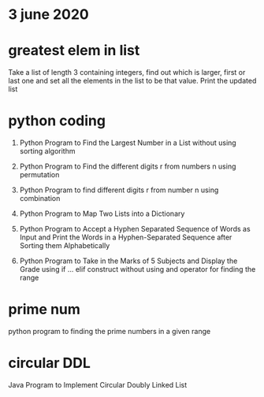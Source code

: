 # 3 june 2020

# greatest elem in list
  Take a list of length 3 containing integers, find out which is larger, first or last one and set all the elements in the list to be that value. Print the updated list

# python coding
   1. Python Program to Find the Largest Number in a List without using sorting algorithm
   
   2. Python Program to Find the different digits r from numbers n using permutation
   
   3. Python Program to find different digits r from number n using combination
   
   4. Python Program to Map Two Lists into a Dictionary
   
   5. Python Program to Accept a Hyphen Separated Sequence of Words as Input and Print the Words in a Hyphen-Separated Sequence after 
      Sorting them Alphabetically 
      
   6. Python Program to Take in the Marks of 5 Subjects and Display the Grade using if ... elif construct without using and operator for 
      finding the range

# prime num
   python program to finding the prime numbers in a given range

# circular DDL
   Java Program to Implement Circular Doubly Linked List
